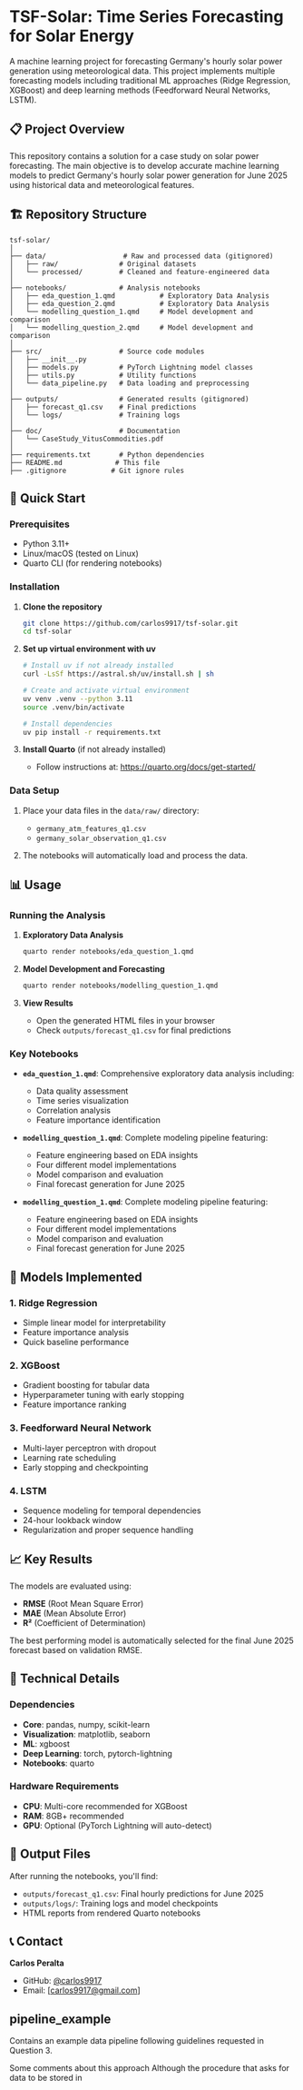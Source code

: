 # TSF-Solar: Time Series Forecasting for Solar Energy

A machine learning project for forecasting Germany's hourly solar power generation using meteorological data. 
This project implements multiple forecasting models including traditional ML approaches (Ridge Regression, XGBoost) and deep learning methods (Feedforward Neural Networks, LSTM).

## 📋 Project Overview

This repository contains a solution for a case study on solar power forecasting. The main objective is to develop accurate machine learning models to predict Germany's hourly solar power generation for June 2025 using historical data and meteorological features.

## 🏗️ Repository Structure

```
tsf-solar/
│
├── data/                   # Raw and processed data (gitignored)
│   ├── raw/               # Original datasets
│   └── processed/         # Cleaned and feature-engineered data
│
├── notebooks/             # Analysis notebooks
│   ├── eda_question_1.qmd           # Exploratory Data Analysis
│   ├── eda_question_2.qmd           # Exploratory Data Analysis
│   └── modelling_question_1.qmd     # Model development and comparison
│   └── modelling_question_2.qmd     # Model development and comparison
│
├── src/                   # Source code modules
│   ├── __init__.py
│   ├── models.py          # PyTorch Lightning model classes
│   ├── utils.py           # Utility functions
│   └── data_pipeline.py   # Data loading and preprocessing
│
├── outputs/               # Generated results (gitignored)
│   ├── forecast_q1.csv    # Final predictions
│   └── logs/              # Training logs
│
├── doc/                   # Documentation
│   └── CaseStudy_VitusCommodities.pdf
│
├── requirements.txt       # Python dependencies
├── README.md             # This file
├── .gitignore           # Git ignore rules
```

## 🚀 Quick Start

### Prerequisites
- Python 3.11+
- Linux/macOS (tested on Linux)
- Quarto CLI (for rendering notebooks)

### Installation

1. **Clone the repository**
   ```bash
   git clone https://github.com/carlos9917/tsf-solar.git
   cd tsf-solar
   ```

2. **Set up virtual environment with uv**
   ```bash
   # Install uv if not already installed
   curl -LsSf https://astral.sh/uv/install.sh | sh

   # Create and activate virtual environment
   uv venv .venv --python 3.11
   source .venv/bin/activate

   # Install dependencies
   uv pip install -r requirements.txt
   ```

3. **Install Quarto** (if not already installed)
   - Follow instructions at: https://quarto.org/docs/get-started/

### Data Setup

1. Place your data files in the `data/raw/` directory:
   - `germany_atm_features_q1.csv`
   - `germany_solar_observation_q1.csv`

2. The notebooks will automatically load and process the data.

## 📊 Usage

### Running the Analysis

1. **Exploratory Data Analysis**
   ```bash
   quarto render notebooks/eda_question_1.qmd
   ```

2. **Model Development and Forecasting**
   ```bash
   quarto render notebooks/modelling_question_1.qmd
   ```

3. **View Results**
   - Open the generated HTML files in your browser
   - Check `outputs/forecast_q1.csv` for final predictions

### Key Notebooks

- **`eda_question_1.qmd`**: Comprehensive exploratory data analysis including:
  - Data quality assessment
  - Time series visualization
  - Correlation analysis
  - Feature importance identification

- **`modelling_question_1.qmd`**: Complete modeling pipeline featuring:
  - Feature engineering based on EDA insights
  - Four different model implementations
  - Model comparison and evaluation
  - Final forecast generation for June 2025

- **`modelling_question_1.qmd`**: Complete modeling pipeline featuring:
  - Feature engineering based on EDA insights
  - Four different model implementations
  - Model comparison and evaluation
  - Final forecast generation for June 2025

## 🤖 Models Implemented

### 1. Ridge Regression
- Simple linear model for interpretability
- Feature importance analysis
- Quick baseline performance

### 2. XGBoost
- Gradient boosting for tabular data
- Hyperparameter tuning with early stopping
- Feature importance ranking

### 3. Feedforward Neural Network 
- Multi-layer perceptron with dropout
- Learning rate scheduling
- Early stopping and checkpointing

### 4. LSTM
- Sequence modeling for temporal dependencies
- 24-hour lookback window
- Regularization and proper sequence handling

## 📈 Key Results

The models are evaluated using:
- **RMSE** (Root Mean Square Error)
- **MAE** (Mean Absolute Error)
- **R²** (Coefficient of Determination)

The best performing model is automatically selected for the final June 2025 forecast based on validation RMSE.

## 🔧 Technical Details

### Dependencies
- **Core**: pandas, numpy, scikit-learn
- **Visualization**: matplotlib, seaborn
- **ML**: xgboost
- **Deep Learning**: torch, pytorch-lightning
- **Notebooks**: quarto

### Hardware Requirements
- **CPU**: Multi-core recommended for XGBoost
- **RAM**: 8GB+ recommended
- **GPU**: Optional (PyTorch Lightning will auto-detect)

## 📁 Output Files

After running the notebooks, you'll find:

- `outputs/forecast_q1.csv`: Final hourly predictions for June 2025
- `outputs/logs/`: Training logs and model checkpoints
- HTML reports from rendered Quarto notebooks

## 📞 Contact

**Carlos Peralta**
- GitHub: [@carlos9917](https://github.com/carlos9917)
- Email: [carlos9917@gmail.com]

## pipeline_example

Contains an example data pipeline following guidelines
requested in Question 3.

Some comments about this approach
Although the procedure that asks for data to be
stored in 


